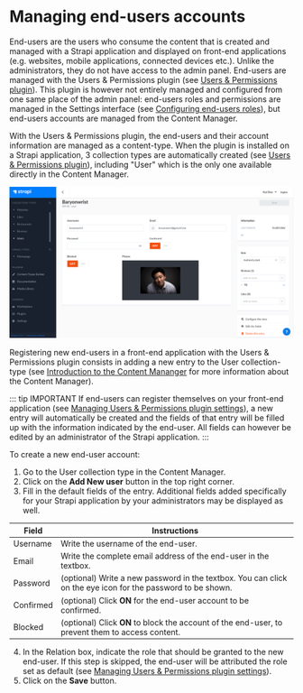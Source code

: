 # Managing end-users accounts

End-users are the users who consume the content that is created and managed with a Strapi application and displayed on front-end applications (e.g. websites, mobile applications, connected devices etc.). Unlike the administrators, they do not have access to the admin panel. End-users are managed with the Users & Permissions plugin (see [Users & Permissions plugin](../plugins/strapi-plugins.md#users-permissions-plugin)). This plugin is however not entirely managed and configured from one same place of the admin panel: end-users roles and permissions are managed in the Settings interface (see [Configuring end-users roles](../users-roles-permissions/configuring-end-users-roles.md)), but end-users accounts are managed from the Content Manager.

With the Users & Permissions plugin, the end-users and their account information are managed as a content-type. When the plugin is installed on a Strapi application, 3 collection types are automatically created (see [Users & Permissions plugin](../plugins/strapi-plugins.md#users-permissions-plugin)), including "User" which is the only one available directly in the Content Manager.

![Managing end-users via the Content Manager](../assets/users-permissions/end-user_content-manager.png)

Registering new end-users in a front-end application with the Users & Permissions plugin consists in adding a new entry to the User collection-type (see [Introduction to the Content Mananger](../content-manager/introduction-to-content-manager.md) for more information about the Content Manager).

::: tip IMPORTANT
If end-users can register themselves on your front-end application (see [Managing Users & Permissions plugin settings](../settings/configuring-users-permissions-plugin-settings.md)), a new entry will automatically be created and the fields of that entry will be filled up with the information indicated by the end-user. All fields can however be edited by an administrator of the Strapi application.
:::

To create a new end-user account:

1. Go to the User collection type in the Content Manager.
2. Click on the **Add New user** button in the top right corner.
3. Fill in the default fields of the entry. Additional fields added specifically for your Strapi application by your administrators may be displayed as well.

| Field     | Instructions                                                                                                |
| --------- | ----------------------------------------------------------------------------------------------------------- |
| Username  | Write the username of the end-user.                                                                         |
| Email     | Write the complete email address of the end-user in the textbox.                                            |
| Password  | (optional) Write a new password in the textbox. You can click on the eye icon for the password to be shown. |
| Confirmed | (optional) Click **ON** for the end-user account to be confirmed.                                           |
| Blocked   | (optional) Click **ON** to block the account of the end-user, to prevent them to access content.            |

4. In the Relation box, indicate the role that should be granted to the new end-user. If this step is skipped, the end-user will be attributed the role set as default (see [Managing Users & Permissions plugin settings](../settings/configuring-users-permissions-plugin-settings.md)).
5. Click on the **Save** button.
